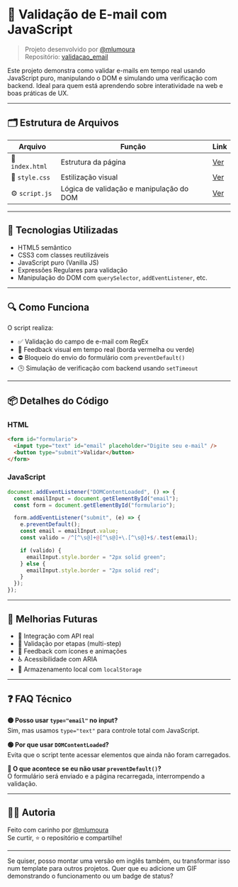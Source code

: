 # 📧 Validação de E-mail com JavaScript

> Projeto desenvolvido por [@mlumoura](https://github.com/mlumoura)  
> Repositório: [validacao_email](https://github.com/mlumoura/validacao_email)

Este projeto demonstra como validar e-mails em tempo real usando JavaScript puro, manipulando o DOM e simulando uma verificação com backend. Ideal para quem está aprendendo sobre interatividade na web e boas práticas de UX.

---

## 🗂️ Estrutura de Arquivos

| Arquivo        | Função                                      | Link |
|----------------|---------------------------------------------|------|
| 📄 `index.html` | Estrutura da página                         | [Ver](https://github.com/mlumoura/validacao_email/blob/main/index.html) |
| 🎨 `style.css`  | Estilização visual                          | [Ver](https://github.com/mlumoura/validacao_email/blob/main/style.css) |
| ⚙️ `script.js`  | Lógica de validação e manipulação do DOM    | [Ver](https://github.com/mlumoura/validacao_email/blob/main/script.js) |

---

## 🧠 Tecnologias Utilizadas

- HTML5 semântico  
- CSS3 com classes reutilizáveis  
- JavaScript puro (Vanilla JS)  
- Expressões Regulares para validação  
- Manipulação do DOM com `querySelector`, `addEventListener`, etc.

---

## 🔍 Como Funciona

O script realiza:

- ✅ Validação do campo de e-mail com RegEx  
- 🔄 Feedback visual em tempo real (borda vermelha ou verde)  
- ⛔ Bloqueio do envio do formulário com `preventDefault()`  
- 🕒 Simulação de verificação com backend usando `setTimeout`

---

## 📦 Detalhes do Código

### HTML

```html
<form id="formulario">
  <input type="text" id="email" placeholder="Digite seu e-mail" />
  <button type="submit">Validar</button>
</form>
```

### JavaScript

```js
document.addEventListener("DOMContentLoaded", () => {
  const emailInput = document.getElementById("email");
  const form = document.getElementById("formulario");

  form.addEventListener("submit", (e) => {
    e.preventDefault();
    const email = emailInput.value;
    const valido = /^[^\s@]+@[^\s@]+\.[^\s@]+$/.test(email);

    if (valido) {
      emailInput.style.border = "2px solid green";
    } else {
      emailInput.style.border = "2px solid red";
    }
  });
});
```

---

## 🚀 Melhorias Futuras

- 🔗 Integração com API real  
- 🧩 Validação por etapas (multi-step)  
- 🧠 Feedback com ícones e animações  
- ♿ Acessibilidade com ARIA  
- 💾 Armazenamento local com `localStorage`

---

## ❓ FAQ Técnico

**🟡 Posso usar `type="email"` no input?**  
Sim, mas usamos `type="text"` para controle total com JavaScript.

**🟢 Por que usar `DOMContentLoaded`?**  
Evita que o script tente acessar elementos que ainda não foram carregados.

**🔴 O que acontece se eu não usar `preventDefault()`?**  
O formulário será enviado e a página recarregada, interrompendo a validação.

---

## 👩‍💻 Autoria

Feito com carinho por [@mlumoura](https://github.com/mlumoura)  
Se curtir, ⭐ o repositório e compartilhe!

---

Se quiser, posso montar uma versão em inglês também, ou transformar isso num template para outros projetos. Quer que eu adicione um GIF demonstrando o funcionamento ou um badge de status?
